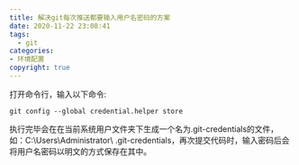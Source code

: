 ```yaml
---
title: 解决git每次推送都要输入用户名密码的方案
date: 2020-11-22 23:08:41
tags:
  - git
categories: 
- 环境配置
copyright: true
---
```


打开命令行，输入以下命令:

```git
git config --global credential.helper store
```

执行完毕会在在当前系统用户文件夹下生成一个名为.git-credentials的文件，如：C:\Users\Administrator\ .git-credentials，再次提交代码时，输入密码后会将用户名密码以明文的方式保存在其中。 

